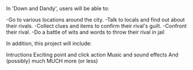 In 'Down and Dandy', users will be able to:

-Go to various locations around the city. -Talk to locals and find out about their rivals. -Collect clues and items to confirm their rival's guilt. -Confront their rival. -Do a battle of wits and words to throw their rival in jail

In addition, this project will include:

Intructions
Exciting point and click action
Music and sound effects
And (possibly) much MUCH more (or less)
